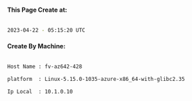 
   
#### This Page Create at:

```bash

2023-04-22 - 05:15:20 UTC

```

#### Create By Machine:

```bash

Host Name : fv-az642-428

platform  : Linux-5.15.0-1035-azure-x86_64-with-glibc2.35

Ip Local  : 10.1.0.10

```

